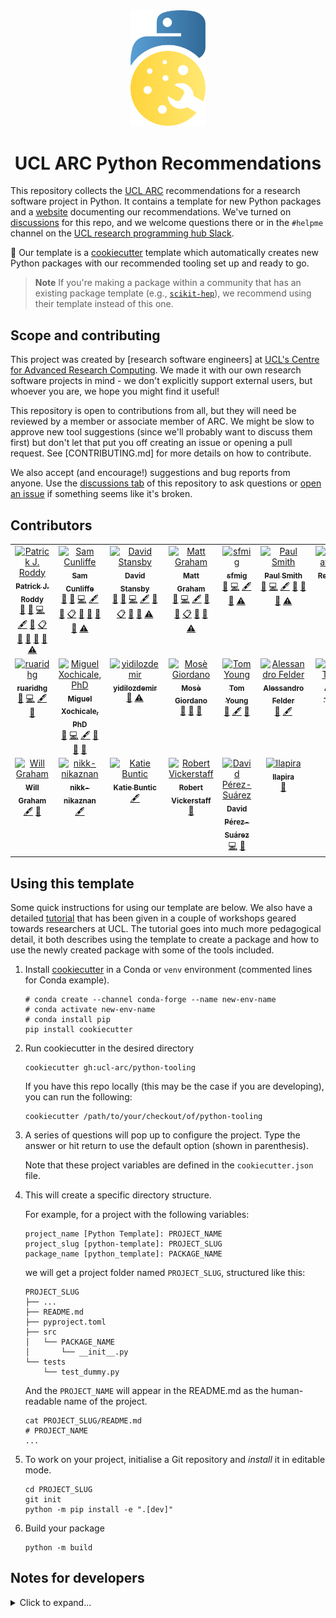 <div style="text-align: center;" align="center">
  <img src="https://raw.githubusercontent.com/UCL-ARC/python-tooling/main/images/logo.svg" alt="UCL ARC Python tooling logo" width="120"/>
  <h1> UCL ARC Python Recommendations</h1>
</div>

This repository collects the [UCL ARC] recommendations for a research software
project in Python. It contains a template for new Python packages and a
[website] documenting our recommendations. We've turned on
[discussions](https://github.com/UCL-ARC/python-tooling/discussions) for this
repo, and we welcome questions there or in the `#helpme` channel on the
[UCL research programming hub Slack](https://www.ucl.ac.uk/advanced-research-computing/community/ucl-research-programming-hub).

🍪 Our template is a [cookiecutter] template which automatically creates new
Python packages with our recommended tooling set up and ready to go.

> **Note** If you're making a package within a community that has an existing
> package template (e.g., [`scikit-hep`](https://github.com/scikit-hep/cookie)),
> we recommend using their template instead of this one.

## Scope and contributing

This project was created by [research software engineers] at [UCL's Centre for Advanced Research Computing][UCL ARC].
We made it with our own research software projects in mind - we don't explicitly support external users, but whoever you are, we hope you might find it useful!

This repository is open to contributions from all, but they will need be reviewed by a member or associate member of ARC.
We might be slow to approve new tool suggestions (since we'll probably want to discuss them first) but don't let that put you off creating an issue or opening a pull request.
See [CONTRIBUTING.md] for more details on how to contribute.

We also accept (and encourage!) suggestions and bug reports from anyone.
Use the [discussions tab] of this repository to ask questions or [open an issue] if something seems like it's broken.

<!-- links here -->

<!-- prettier-ignore-start -->
[website]: https://github-pages.arc.ucl.ac.uk/python-tooling
[UCL ARC]: https://ucl.ac.uk/arc
[cookiecutter]: https://libraries.io/pypi/cookiecutter
[open an issue]: https://github.com/UCL-ARC/python-tooling/issues/new/choose
[discussions tab]: https://github.com/UCL-ARC/python-tooling/discussions
<!-- prettier-ignore-end -->

## Contributors

<!-- ALL-CONTRIBUTORS-LIST:START - Do not remove or modify this section -->
<!-- prettier-ignore-start -->
<!-- markdownlint-disable -->
<table>
  <tbody>
    <tr>
      <td align="center" valign="top" width="14.28%"><a href="https://paddyroddy.github.io"><img src="https://avatars.githubusercontent.com/u/15052188?v=4?s=100" width="100px;" alt="Patrick J. Roddy"/><br /><sub><b>Patrick J. Roddy</b></sub></a><br /><a href="#ideas-paddyroddy" title="Ideas, Planning, & Feedback">🤔</a> <a href="#bug-paddyroddy" title="Bug reports">🐛</a> <a href="#code-paddyroddy" title="Code">💻</a> <a href="#content-paddyroddy" title="Content">🖋</a> <a href="#doc-paddyroddy" title="Documentation">📖</a> <a href="#eventOrganizing-paddyroddy" title="Event Organizing">📋</a> <a href="#projectManagement-paddyroddy" title="Project Management">📆</a> <a href="#question-paddyroddy" title="Answering Questions">💬</a> <a href="#review-paddyroddy" title="Reviewed Pull Requests">👀</a> <a href="#talk-paddyroddy" title="Talks">📢</a> <a href="#test-paddyroddy" title="Tests">⚠️</a></td>
      <td align="center" valign="top" width="14.28%"><a href="http://scnlf.me"><img src="https://avatars.githubusercontent.com/u/1836192?v=4?s=100" width="100px;" alt="Sam Cunliffe"/><br /><sub><b>Sam Cunliffe</b></sub></a><br /><a href="#ideas-samcunliffe" title="Ideas, Planning, & Feedback">🤔</a> <a href="#bug-samcunliffe" title="Bug reports">🐛</a> <a href="#code-samcunliffe" title="Code">💻</a> <a href="#content-samcunliffe" title="Content">🖋</a> <a href="#doc-samcunliffe" title="Documentation">📖</a> <a href="#eventOrganizing-samcunliffe" title="Event Organizing">📋</a> <a href="#projectManagement-samcunliffe" title="Project Management">📆</a> <a href="#question-samcunliffe" title="Answering Questions">💬</a> <a href="#review-samcunliffe" title="Reviewed Pull Requests">👀</a> <a href="#talk-samcunliffe" title="Talks">📢</a> <a href="#test-samcunliffe" title="Tests">⚠️</a></td>
      <td align="center" valign="top" width="14.28%"><a href="https://www.davidstansby.com"><img src="https://avatars.githubusercontent.com/u/6197628?v=4?s=100" width="100px;" alt="David Stansby"/><br /><sub><b>David Stansby</b></sub></a><br /><a href="#ideas-dstansby" title="Ideas, Planning, & Feedback">🤔</a> <a href="#bug-dstansby" title="Bug reports">🐛</a> <a href="#code-dstansby" title="Code">💻</a> <a href="#content-dstansby" title="Content">🖋</a> <a href="#doc-dstansby" title="Documentation">📖</a> <a href="#eventOrganizing-dstansby" title="Event Organizing">📋</a> <a href="#projectManagement-dstansby" title="Project Management">📆</a> <a href="#review-dstansby" title="Reviewed Pull Requests">👀</a> <a href="#test-dstansby" title="Tests">⚠️</a></td>
      <td align="center" valign="top" width="14.28%"><a href="http://matt-graham.github.io"><img src="https://avatars.githubusercontent.com/u/6746980?v=4?s=100" width="100px;" alt="Matt Graham"/><br /><sub><b>Matt Graham</b></sub></a><br /><a href="#bug-matt-graham" title="Bug reports">🐛</a> <a href="#code-matt-graham" title="Code">💻</a> <a href="#content-matt-graham" title="Content">🖋</a> <a href="#doc-matt-graham" title="Documentation">📖</a> <a href="#design-matt-graham" title="Design">🎨</a> <a href="#eventOrganizing-matt-graham" title="Event Organizing">📋</a> <a href="#review-matt-graham" title="Reviewed Pull Requests">👀</a> <a href="#talk-matt-graham" title="Talks">📢</a> <a href="#test-matt-graham" title="Tests">⚠️</a></td>
      <td align="center" valign="top" width="14.28%"><a href="https://sfmig.github.io/"><img src="https://avatars.githubusercontent.com/u/33267254?v=4?s=100" width="100px;" alt="sfmig"/><br /><sub><b>sfmig</b></sub></a><br /><a href="#bug-sfmig" title="Bug reports">🐛</a> <a href="#code-sfmig" title="Code">💻</a> <a href="#content-sfmig" title="Content">🖋</a> <a href="#review-sfmig" title="Reviewed Pull Requests">👀</a> <a href="#test-sfmig" title="Tests">⚠️</a></td>
      <td align="center" valign="top" width="14.28%"><a href="https://github.com/p-j-smith"><img src="https://avatars.githubusercontent.com/u/29753790?v=4?s=100" width="100px;" alt="Paul Smith"/><br /><sub><b>Paul Smith</b></sub></a><br /><a href="#bug-p-j-smith" title="Bug reports">🐛</a> <a href="#code-p-j-smith" title="Code">💻</a> <a href="#content-p-j-smith" title="Content">🖋</a> <a href="#doc-p-j-smith" title="Documentation">📖</a> <a href="#question-p-j-smith" title="Answering Questions">💬</a> <a href="#review-p-j-smith" title="Reviewed Pull Requests">👀</a> <a href="#test-p-j-smith" title="Tests">⚠️</a></td>
      <td align="center" valign="top" width="14.28%"><a href="https://renovatebot.com"><img src="https://avatars.githubusercontent.com/u/38656520?v=4?s=100" width="100px;" alt="Renovate Bot"/><br /><sub><b>Renovate Bot</b></sub></a><br /><a href="#maintenance-renovatebot" title="Maintenance">🚧</a></td>
    </tr>
    <tr>
      <td align="center" valign="top" width="14.28%"><a href="https://github.com/ruaridhg"><img src="https://avatars.githubusercontent.com/u/32329546?v=4?s=100" width="100px;" alt="ruaridhg"/><br /><sub><b>ruaridhg</b></sub></a><br /><a href="#bug-ruaridhg" title="Bug reports">🐛</a> <a href="#code-ruaridhg" title="Code">💻</a> <a href="#content-ruaridhg" title="Content">🖋</a> <a href="#review-ruaridhg" title="Reviewed Pull Requests">👀</a></td>
      <td align="center" valign="top" width="14.28%"><a href="http://mxochicale.github.io/"><img src="https://avatars.githubusercontent.com/u/11370681?v=4?s=100" width="100px;" alt="Miguel Xochicale, PhD"/><br /><sub><b>Miguel Xochicale, PhD</b></sub></a><br /><a href="#bug-mxochicale" title="Bug reports">🐛</a> <a href="#code-mxochicale" title="Code">💻</a> <a href="#content-mxochicale" title="Content">🖋</a> <a href="#design-mxochicale" title="Design">🎨</a> <a href="#doc-mxochicale" title="Documentation">📖</a> <a href="#review-mxochicale" title="Reviewed Pull Requests">👀</a></td>
      <td align="center" valign="top" width="14.28%"><a href="https://github.com/yidilozdemir"><img src="https://avatars.githubusercontent.com/u/30597301?v=4?s=100" width="100px;" alt="yidilozdemir"/><br /><sub><b>yidilozdemir</b></sub></a><br /><a href="#doc-yidilozdemir" title="Documentation">📖</a> <a href="#test-yidilozdemir" title="Tests">⚠️</a></td>
      <td align="center" valign="top" width="14.28%"><a href="https://giordano.github.io"><img src="https://avatars.githubusercontent.com/u/765740?v=4?s=100" width="100px;" alt="Mosè Giordano"/><br /><sub><b>Mosè Giordano</b></sub></a><br /><a href="#bug-giordano" title="Bug reports">🐛</a> <a href="#doc-giordano" title="Documentation">📖</a> <a href="#review-giordano" title="Reviewed Pull Requests">👀</a></td>
      <td align="center" valign="top" width="14.28%"><a href="http://t-young31.github.io"><img src="https://avatars.githubusercontent.com/u/39765193?v=4?s=100" width="100px;" alt="Tom Young"/><br /><sub><b>Tom Young</b></sub></a><br /><a href="#bug-t-young31" title="Bug reports">🐛</a> <a href="#content-t-young31" title="Content">🖋</a> <a href="#review-t-young31" title="Reviewed Pull Requests">👀</a></td>
      <td align="center" valign="top" width="14.28%"><a href="https://github.com/alessandrofelder"><img src="https://avatars.githubusercontent.com/u/10500965?v=4?s=100" width="100px;" alt="Alessandro Felder"/><br /><sub><b>Alessandro Felder</b></sub></a><br /><a href="#bug-alessandrofelder" title="Bug reports">🐛</a> <a href="#content-alessandrofelder" title="Content">🖋</a></td>
      <td align="center" valign="top" width="14.28%"><a href="http://adamltyson.com"><img src="https://avatars.githubusercontent.com/u/13147259?v=4?s=100" width="100px;" alt="Adam Tyson"/><br /><sub><b>Adam Tyson</b></sub></a><br /><a href="#content-adamltyson" title="Content">🖋</a></td>
    </tr>
    <tr>
      <td align="center" valign="top" width="14.28%"><a href="https://willgraham01.github.io/"><img src="https://avatars.githubusercontent.com/u/32364977?v=4?s=100" width="100px;" alt="Will Graham"/><br /><sub><b>Will Graham</b></sub></a><br /><a href="#content-willGraham01" title="Content">🖋</a> <a href="#review-willGraham01" title="Reviewed Pull Requests">👀</a></td>
      <td align="center" valign="top" width="14.28%"><a href="https://github.com/nikk-nikaznan"><img src="https://avatars.githubusercontent.com/u/48319650?v=4?s=100" width="100px;" alt="nikk-nikaznan"/><br /><sub><b>nikk-nikaznan</b></sub></a><br /><a href="#content-nikk-nikaznan" title="Content">🖋</a></td>
      <td align="center" valign="top" width="14.28%"><a href="https://github.com/katiebuntic"><img src="https://avatars.githubusercontent.com/u/96536608?v=4?s=100" width="100px;" alt="Katie Buntic"/><br /><sub><b>Katie Buntic</b></sub></a><br /><a href="#content-katiebuntic" title="Content">🖋</a></td>
      <td align="center" valign="top" width="14.28%"><a href="https://github.com/robertvi"><img src="https://avatars.githubusercontent.com/u/456100?v=4?s=100" width="100px;" alt="Robert Vickerstaff"/><br /><sub><b>Robert Vickerstaff</b></sub></a><br /><a href="#doc-robertvi" title="Documentation">📖</a></td>
      <td align="center" valign="top" width="14.28%"><a href="http://dpshelio.github.io"><img src="https://avatars.githubusercontent.com/u/963242?v=4?s=100" width="100px;" alt="David Pérez-Suárez"/><br /><sub><b>David Pérez-Suárez</b></sub></a><br /><a href="#code-dpshelio" title="Code">💻</a> <a href="#question-dpshelio" title="Answering Questions">💬</a></td>
      <td align="center" valign="top" width="14.28%"><a href="https://github.com/LLapira"><img src="https://avatars.githubusercontent.com/u/48060852?v=4?s=100" width="100px;" alt="llapira"/><br /><sub><b>llapira</b></sub></a><br /><a href="#bug-llapira" title="Bug reports">🐛</a></td>
    </tr>
  </tbody>
</table>

<!-- markdownlint-restore -->
<!-- prettier-ignore-end -->

<!-- ALL-CONTRIBUTORS-LIST:END -->

## Using this template

Some quick instructions for using our template are below.
We also have a detailed [tutorial](tutorial.md) that has been given in a couple of workshops geared towards researchers at UCL.
The tutorial goes into much more pedagogical detail, it both describes using the template to create a package
and how to use the newly created package with some of the tools included.

1.  Install [cookiecutter] in a Conda or `venv` environment (commented lines for
    Conda example).

    ```
    # conda create --channel conda-forge --name new-env-name
    # conda activate new-env-name
    # conda install pip
    pip install cookiecutter
    ```

2.  Run cookiecutter in the desired directory
    ```
    cookiecutter gh:ucl-arc/python-tooling
    ```
    If you have this repo locally (this may be the case if you are developing),
    you can run the following:
    ```
    cookiecutter /path/to/your/checkout/of/python-tooling
    ```
3.  A series of questions will pop up to configure the project. Type the answer
    or hit return to use the default option (shown in parenthesis).

    Note that these project variables are defined in the `cookiecutter.json`
    file.

4.  This will create a specific directory structure.

    For example, for a project with the following variables:

    ```
    project_name [Python Template]: PROJECT_NAME
    project_slug [python-template]: PROJECT_SLUG
    package_name [python_template]: PACKAGE_NAME
    ```

    we will get a project folder named `PROJECT_SLUG`, structured like this:

    ```
    PROJECT_SLUG
    ├── ...
    ├── README.md
    ├── pyproject.toml
    ├── src
    │   └── PACKAGE_NAME
    │       └── __init__.py
    └── tests
        └── test_dummy.py
    ```

    And the `PROJECT_NAME` will appear in the README.md as the human-readable
    name of the project.

    ```
    cat PROJECT_SLUG/README.md
    # PROJECT_NAME
    ...
    ```

5.  To work on your project, initialise a Git repository and _install_ it in
    editable mode.
    ```
    cd PROJECT_SLUG
    git init
    python -m pip install -e ".[dev]"
    ```
6.  Build your package
    ```
    python -m build
    ```

## Notes for developers

<details>
<summary>Click to expand...</summary>

First, clone repository

- (Optional) Generate your SSH keys as suggested
  [here](https://docs.github.com/en/github/authenticating-to-github/generating-a-new-ssh-key-and-adding-it-to-the-ssh-agent)
- (Optional) GitHub CLI as suggested
  [here](https://docs.github.com/en/authentication/connecting-to-github-with-ssh/adding-a-new-ssh-key-to-your-github-account?tool=cli)
- Clone the repository by typing (or copying) the following line in a terminal
  at your selected path in your machine:

```
git clone git@github.com:UCL-ARC/python-tooling.git
cd python-tooling
```

### Developing the cookiecutter template

- To create and remove your virtual environment

  ```
  conda create -n ptoolingVE pip -c conda-forge
  conda activate ptoolingVE
  conda deactivate ptoolingVE
  conda remove -n ptoolingVE --all
  ```

- To run template in the same path of this repo. We do a test cookiecut of a
  dummy package and install it to ensure the template setup works.

  ```
  cookiecutter .
  cd python-template
  git init
  python -m pip install -e ".[dev]"
  ```

- To run cookiecutter using a specific branch of the template:

  ```
  cookiecutter https://github.com/UCL-ARC/python-tooling --checkout <branch-name>
  ```

- To run the tests locally:

  ```
  pytest -s
  ```

### Developing the recommended tooling pages

Pages all live in the
[docs/pages](https://github.com/UCL-ARC/python-tooling/tree/main/docs/pages)
sub-directory, and are written in markdown.

To build the webpage locally (for testing)

1.  [Install jekyll](https://jekyllrb.com/docs/installation)
2.  Run `bundle install` from the `docs/` directory of this repository to
    install dependencies.
3.  Run `bundle exec jekyll serve` from the root directory of this repository.
    This should fire up a local web server and tell you its address. By default
    the server will automatically refresh the HTML pages if any changes are made
    to the markdown sources.

See the [jekyll docs](https://jekyllrb.com/docs) for more info.

</details>
